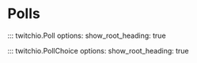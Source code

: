 # Polls

::: twitchio.Poll
    options:
      show_root_heading: true

::: twitchio.PollChoice
    options:
      show_root_heading: true